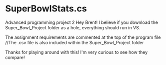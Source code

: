 # SuperBowlStats.cs
Advanced programming project 2
Hey Brent! 
I believe if you download the Super_Bowl_Project folder as a hole, everything should run in VS.

The assignment requirements are commented at the top of the program file
//The .csv file is also included within the Super_Bowl_Project folder


Thanks for playing around with this! I'm very curious to see how they compare!
